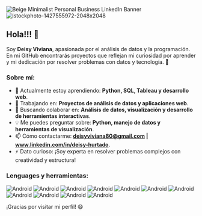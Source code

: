 ![Beige Minimalist Personal Business LinkedIn Banner](https://github.com/user-attachments/assets/e4c488b8-8392-44da-87d8-2e19f4a90d57)
![istockphoto-1427555972-2048x2048](https://github.com/user-attachments/assets/76409e00-4571-4bc1-a549-3f47b7c1774f)

## Hola!!! 👋

Soy **Deisy Viviana**, apasionada por el análisis de datos y la programación. En mi GitHub encontrarás proyectos que reflejan mi curiosidad por aprender y mi dedicación por resolver problemas con datos y tecnología. 🌟

### Sobre mí:
- 🌱 Actualmente estoy aprendiendo: **Python, SQL, Tableau y desarrollo web**.
- 🚀 Trabajando en: **Proyectos de análisis de datos y aplicaciones web**.
- 🤝 Buscando colaborar en: **Análisis de datos, visualización y desarrollo de herramientas interactivas**.
- 💡 Me puedes preguntar sobre: **Python, manejo de datos y herramientas de visualización**.
- 📫 Cómo contactarme: **deisyviviana80@gmail.com | www.linkedin.com/in/deisy-hurtado**.
- ⚡ Dato curioso: ¡Soy experta en resolver problemas complejos con creatividad y estructura!

### Lenguages y herramientas:

![Android](https://img.shields.io/badge/Lenguage-Pandas-blue)
![Android](https://img.shields.io/badge/Lenguage-SQL-blue)
![Android](https://img.shields.io/badge/Herramientas-Pandas-green)
![Android](https://img.shields.io/badge/Herramientas-Matplotlib_Seaborn-green)
![Android](https://img.shields.io/badge/Herramientas-Plotly/Plotly_Express-green)
![Android](https://img.shields.io/badge/Herramientas-Streamlit-green)
![Android](https://img.shields.io/badge/Herramientas-Jupyter_Notebook-green)
![Android](https://img.shields.io/badge/Herramientas-GitHub-green)
![Android](https://img.shields.io/badge/Herramientas-Excel_Word_PowerPoint-green)
![Android](https://img.shields.io/badge/Herramientas-VSCode-green)
![Android](https://img.shields.io/badge/Herramientas-Tableau-green)


¡Gracias por visitar mi perfil! 😄
